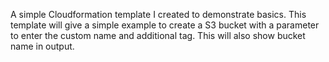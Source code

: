 A simple Cloudformation template I created to demonstrate basics. 
This template will give a simple example to create a S3 bucket with a parameter to enter the custom name and additional tag. 
This will also show bucket name in output.